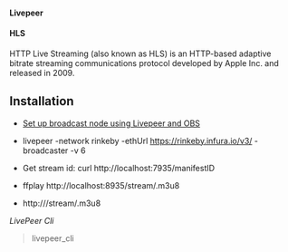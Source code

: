 #### Livepeer

#### HLS

HTTP Live Streaming (also known as HLS) is an HTTP-based adaptive bitrate streaming communications protocol developed by Apple Inc. and released in 2009.

## Installation

- [Set up broadcast node using Livepeer and OBS](https://github.com/livepeer/wiki/wiki/Blueprint:-set-up-a-broadcasting-node-using-Livepeer-and-OBS)

- livepeer -network rinkeby -ethUrl https://rinkeby.infura.io/v3/<id> -broadcaster -v 6

- Get stream id: curl http://localhost:7935/manifestID

- ffplay http://localhost:8935/stream/<stream id>.m3u8

- http://<your-ip-or-hostname>/stream/<your-stream-id>.m3u8

_LivePeer Cli_

> livepeer_cli
